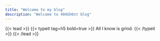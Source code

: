 ```yaml
---
title: "Welcome to my blog"
description: "Welcome to 404Gh0st blog"
---
```


{{< lead >}}
{{< typeit
tag=h5
bold=true >}} All I know is grind.
{{< /typeit >}}
{{< /lead >}}
